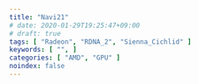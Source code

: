 ```yaml
---
title: "Navi21"
# date: 2020-01-29T19:25:47+09:00
# draft: true
tags: [ "Radeon", "RDNA_2", "Sienna_Cichlid" ]
keywords: [ "", ]
categories: [ "AMD", "GPU" ]
noindex: false
---
```


